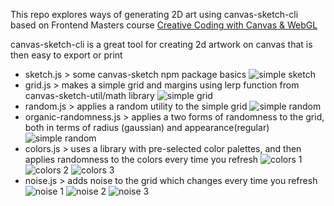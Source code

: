 This repo explores ways of generating 2D art using canvas-sketch-cli based on Frontend Masters course [Creative Coding with Canvas & WebGL](https://frontendmasters.com/courses/canvas-webgl/)

canvas-sketch-cli is a great tool for creating 2d artwork on canvas that is then easy to export or print

- sketch.js > some canvas-sketch npm package basics ![simple sketch](images/sketchjs.png)
- grid.js > makes a simple grid and margins using lerp function from canvas-sketch-util/math library ![simple grid](images/gridjs.png)
- random.js > applies a random utility to the simple grid ![simple random](images/randomjs.png)
- organic-randomness.js > applies a two forms of randomness to the grid, both in terms of radius (gaussian) and appearance(regular) ![simple random](images/organic-randomnessjs.png)
- colors.js > uses a library with pre-selected color palettes, and then applies randomness to the colors every time you refresh ![colors 1](images/colors-1.png) ![colors 2](images/colors-2.png) ![colors 3](images/colors-3.png)
- noise.js > adds noise to the grid which changes every time you refresh ![noise 1](images/noisejs-1.png) ![noise 2](images/noisejs-2.png) ![noise 3](images/noisejs-3.png)

